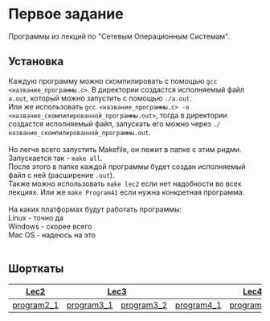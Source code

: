 # Первое задание 
Программы из лекций по "Сетевым Операционным Системам".
## Установка
Каждую программу можно скомпилировать с помощью `gcc <название_программы.c>`. В директории создастся исполняемый файл `a.out`, который можно запустить с помощью `./a.out`. </br>
Или же использовать `gcc <название_программы.c> -o <название_скомпилированной_программы.out>`, тогда в директории создастся исполняемый файл, запускать его можно через `./название_скомпилированной_программы.out`.  </br> </br>
Но легче всего запустить Makefile, он лежит в папке с этим ридми. Запускается так - `make all`. </br>
После этого в папке каждой программы будет создан исполняемый файл с ней (расширение `.out`). </br>
Также можно использовать `make lec2` если нет надобности во всех лекциях. Или же `make Program41` если нужна конкретная программа.</br></br>
На каких платформах будут работать программы:</br>
Linux - точно да</br>
Windows - скорее всего</br>
Mac OS - надеюсь на это</br></br>

## Шорткаты
<table>
   <colgroup>
      <col>
      <col>
      <col>
      <col>
      <col>
      <col>
   </colgroup>
   <thead>
      <tr>
         <th><a href="https://github.com/hud0shnik/bashScripts4sem/tree/main/task1/lec2/">Lec2</a></th>
         <th colspan="2"><a href="https://github.com/hud0shnik/bashScripts4sem/tree/main/task1/lec3/">Lec3</a></th>
         <th colspan="3"><a href="https://github.com/hud0shnik/bashScripts4sem/tree/main/task1/lec4/">Lec4</a></th>
      </tr>
   </thead>
   <tbody>
      <tr>
         <td><a href="https://github.com/hud0shnik/bashScripts4sem/tree/main/task1/lec2/program2_1">program2_1</a></td>
         <td><a href="https://github.com/hud0shnik/bashScripts4sem/tree/main/task1/lec3/program3_1">program3_1</a></td>
         <td><a href="https://github.com/hud0shnik/bashScripts4sem/tree/main/task1/lec3/program3_2">program3_2</a></td>
         <td><a href="https://github.com/hud0shnik/bashScripts4sem/tree/main/task1/lec4/program4_1">program4_1</a></td>
         <td><a href="https://github.com/hud0shnik/bashScripts4sem/tree/main/task1/lec4/program4_2">program4_2</a></td>
         <td><a href="https://github.com/hud0shnik/bashScripts4sem/tree/main/task1/lec4/program4_3">program4_3</a></td>
      </tr>
   </tbody>
</table>
